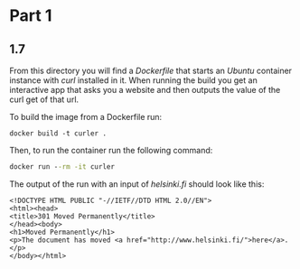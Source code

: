 # Part 1

## 1.7

From this directory you will find a *Dockerfile* that starts an *Ubuntu* container instance with *curl* installed in it. When running the build you get an interactive app that asks you a website and then outputs the value of the curl get of that url.

To build the image from a Dockerfile run:

```
docker build -t curler .
```

Then, to run the container run the following command:

```cmd
docker run --rm -it curler
```

The output of the run with an input of *helsinki.fi* should look like this:

```hmtl
<!DOCTYPE HTML PUBLIC "-//IETF//DTD HTML 2.0//EN">
<html><head>
<title>301 Moved Permanently</title>
</head><body>
<h1>Moved Permanently</h1>
<p>The document has moved <a href="http://www.helsinki.fi/">here</a>.</p>
</body></html>
```
